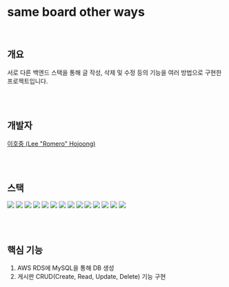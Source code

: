 # same board other ways

<br>

개요
---
서로 다른 백엔드 스택을 통해 글 작성, 삭제 및 수정 등의 기능을 여러 방법으로 구현한 프로젝트입니다.

<br>
<br>

개발자
---
[이호중 (Lee "Romero" Hojoong)](https://github.com/romero9919/)

<br>
<br>

스택
---
![](https://img.shields.io/badge/Java%20-%232370ED.svg?style=for-the-badge&logoColor=white)
![](https://img.shields.io/badge/Spring%20-%2116384C.svg?style=for-the-badge&logo=Spring&logoColor=white)
![](https://img.shields.io/badge/PHP%20-%2314354C.svg?style=for-the-badge&logo=PHP&logoColor=white)
![](https://img.shields.io/badge/Node.js-FDB515.svg?style=for-the-badge&logo=Node.js&logoColor=black)
![](https://img.shields.io/badge/Express-000000.svg?style=for-the-badge&logo=Express&logoColor=white)
![](https://img.shields.io/badge/SQL-9945FF.svg?style=for-the-badge&logoColor=white)
![](https://img.shields.io/badge/JavaScript%20-%23F7DF1E.svg?style=for-the-badge&logo=javascript&logoColor=black)
![](https://img.shields.io/badge/HTML5%20-%23E34F26.svg?style=for-the-badge&logo=html5&logoColor=white)
![](https://img.shields.io/badge/CSS%20-%231572B6.svg?style=for-the-badge&logo=css3&logoColor=white)
![](https://img.shields.io/badge/jQuery-0769AD.svg?style=for-the-badge&logo=jQuery&logoColor=white)
![](https://img.shields.io/badge/Bootstrap-7952B3.svg?style=for-the-badge&logo=Bootstrap&logoColor=white)
![](https://img.shields.io/badge/Linux-FCC624?style=for-the-badge&logo=linux&logoColor=black) 
![](https://img.shields.io/badge/Ubuntu-E95420?style=for-the-badge&logo=Ubuntu&logoColor=white)
![](https://img.shields.io/badge/AWS-FF9900?style=for-the-badge&logo=AmazonAWS&logoColor=white)

<br>
<br>

핵심 기능
---
1. AWS RDS에 MySQL을 통해 DB 생성
2. 게시판 CRUD(Create, Read, Update, Delete) 기능 구현


<br>
<br>

